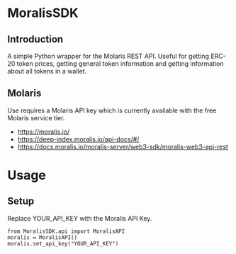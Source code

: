 # MoralisSDK
## Introduction
A simple Python wrapper for the Molaris REST API. Useful for getting ERC-20 token prices, getting general token information and getting information about all tokens in a wallet. 

## Molaris
Use requires a Molaris API key which is currently available with the free Molaris service tier. 
- https://moralis.io/
- https://deep-index.moralis.io/api-docs/#/
- https://docs.moralis.io/moralis-server/web3-sdk/moralis-web3-api-rest

# Usage
## Setup

Replace YOUR_API_KEY with the Moralis API Key.

    from MoralisSDK.api import MoralisAPI
    moralis = MoralisAPI()
    moralis.set_api_key("YOUR_API_KEY")
